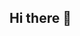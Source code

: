 ## Hi there 👋

<!--
**paogmez17/paogmez17** is a ✨ _special_ ✨ repository because its `README.md` (this file) appears on your GitHub profile.

Here are some ideas to get you started:

 🔭 I’m currently working on learning web development projects
- 🌱 I’m currently learning HTML, CSS, JavaScript, React, and Node.js
- 👯 I’m looking to collaborate on small practice projects
- 🤔 I’m looking for help with improving my coding skills
- 💬 Ask me about front-end basics and responsive design
- 📫 How to reach me: paola@example.com
- 😄 Pronouns: she/her
- ⚡ Fun fact: I love turning ideas into websites
